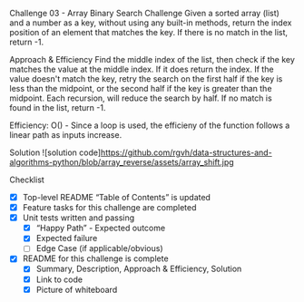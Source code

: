 Challenge 03 - Array Binary Search
Challenge
Given a sorted array (list) and a number as a key, without using any built-in methods, return the index position of an element that matches the key.  If there is no match in the list, return -1.

Approach & Efficiency
Find the middle index of the list, then check if the key matches the value at the middle index.  If it does return the index.  If the value doesn't match the key, retry the search on the first half if the key is less than the midpoint, or the second half if the key is greater than the midpoint.  Each recursion, will reduce the search by half. If no match is found in the list, return -1.

Efficiency: O() - Since a loop is used, the efficieny of the function follows a linear path as inputs increase.

Solution
![solution code]https://github.com/rgvh/data-structures-and-algorithms-python/blob/array_reverse/assets/array_shift.jpg

Checklist
- [x] Top-level README “Table of Contents” is updated
 - [x] Feature tasks for this challenge are completed
 - [x] Unit tests written and passing
     - [x] “Happy Path” - Expected outcome
     - [x] Expected failure
     - [ ] Edge Case (if applicable/obvious)
 - [x] README for this challenge is complete
     - [x] Summary, Description, Approach & Efficiency, Solution
     - [x] Link to code
     - [x] Picture of whiteboard